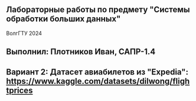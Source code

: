 ## Лабораторные работы по предмету "Системы обработки больших данных"
ВолгГТУ 2024

## Выполнил:  Плотников Иван, САПР-1.4

## Вариант 2: Датасет авиабилетов из "Expedia": https://www.kaggle.com/datasets/dilwong/flightprices
